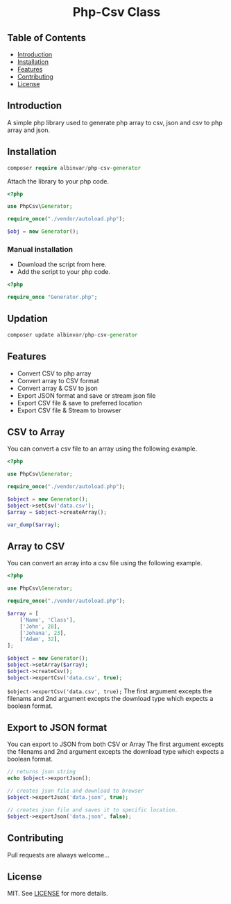 <h1 align="center"> Php-Csv Class </h1> 


## Table of Contents

- [Introduction](#introduction)
- [Installation](#installation)
- [Features](#features)
- [Contributing](#contributing)
- [License](#license)

## Introduction

A simple php library used to generate php array to csv, json and csv to php array and json.

## Installation

```php
composer require albinvar/php-csv-generator
```

Attach the library to your php code.

```php
<?php

use PhpCsv\Generator;

require_once("./vendor/autoload.php");

$obj = new Generator();

```

### Manual installation

- Download the script from here.
- Add the script to your php code.

```php
<?php

require_once "Generator.php";

```

## Updation

```php
composer update albinvar/php-csv-generator
```

## Features

- Convert CSV to php array
- Convert array to CSV format
- Convert array & CSV to json
- Export JSON format and save or stream json file
- Export CSV file & save to preferred location
- Export CSV file & Stream to browser

## CSV to Array

You can convert a csv file to an array using the following example.

```php
<?php

use PhpCsv\Generator;

require_once("./vendor/autoload.php");

$object = new Generator();
$object->setCsv('data.csv');
$array = $object->createArray();

var_dump($array);
```

## Array to CSV

You can convert an array into a csv file using the following example.

```php
<?php

use PhpCsv\Generator;

require_once("./vendor/autoload.php");

$array = [ 
	['Name', 'Class'],
	['John', 28],
	['Johana', 23],
	['Adam', 32],
];

$object = new Generator();
$object->setArray($array);
$object->createCsv();
$object->exportCsv('data.csv', true);

```

```$object->exportCsv('data.csv', true);``` The first argument excepts the filenams and 2nd argument excepts the download type which expects a boolean format.

## Export to JSON format

You can export to JSON from both CSV or Array
The first argument excepts the filenams and 2nd argument excepts the download type which expects a boolean format.

```php
// returns json string
echo $object->exportJson();

// creates json file and download to browser
$object->exportJson('data.json', true);

// creates json file and saves it to specific location.
$object->exportJson('data.json', false);
```

## Contributing

Pull requests are always welcome...

## License
MIT. See [LICENSE](LICENSE) for more details.
